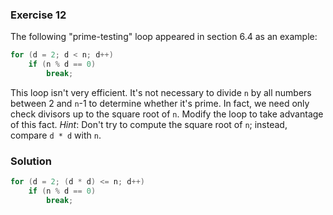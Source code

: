 ### Exercise 12

The following "prime-testing" loop appeared in section 6.4 as an example:

```c
for (d = 2; d < n; d++)
    if (n % d == 0)
        break;
```

This loop isn't very efficient. It's not necessary to divide `n` by all numbers
between 2 and `n`-1 to determine whether it's prime. In fact, we need only check
divisors up to the square root of `n`. Modify the loop to take advantage of this
fact. _Hint_: Don't try to compute the square root of `n`; instead, compare `d * d` with `n`.

### Solution

```c
for (d = 2; (d * d) <= n; d++)
    if (n % d == 0)
        break;
```
